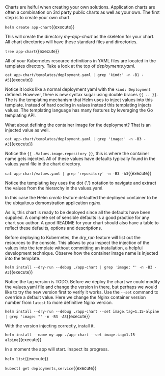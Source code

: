 Charts are helful when creating your own solutions. Application charts are often a combination on 3rd party public charts as well as your own. The first step is to create your own chart.

`helm create app-chart`{{execute}}

This will create the directory _my-app-chart_ as the skeleton for your chart. All chart directories will have these standard files and directories.

`tree app-chart`{{execute}}

All of your Kubernetes resource definitions in YAML files are located in the templates directory. Take a look at the top of _deployments.yaml_.

`cat app-chart/templates/deployment.yaml | grep 'kind:' -n -B1 -A5`{{execute}}

Notice it looks like a normal deployment yaml with the `kind: Deployment` defined. However, there is new syntax sugar using double braces `{{ .. }}`. The is the templating mechanism that Helm uses to inject values into this template. Instead of hard coding in values instead this templating injects values. The templating language has many features by leveraging the Go templating API.

What about defining the container image for the deployment? That is an injected value as well.

`cat app-chart/templates/deployment.yaml | grep 'image:' -n -B3 -A3`{{execute}}

Notice the `{{ .Values.image.repository }}`, this is where the container name gets injected. All of these values have defaults typically found in the values.yaml file in the chart directory.

`cat app-chart/values.yaml | grep 'repository' -n -B3 -A3`{{execute}}

Notice the templating key uses the dot ('.') notation to navigate and extract the values from the hierarchy in the values.yaml.

In this case the Helm _create_ feature defaulted the deployed container to be the ubiquitous demonstration application _nginx_.

As is, this chart is ready to be deployed since all the defaults have been supplied. A complete set of sensible defaults is a good practice for any chart you author. A good README for your chart should also have a table to reflect these defaults, options and descriptions.

Before deploying to Kubernetes, the _dry_run_ feature will list out the resources to the console. This allows to you inspect the injection of the values into the template without committing an installation, a helpful development technique. Observe how the container image name is injected into the template.

`helm install --dry-run --debug ./app-chart | grep 'image: "' -n -B3 -A3`{{execute}}

Notice the tag version is TODO. Before we deploy the chart we could modify the values.yaml file and change the version in there, but perhaps we would like to try the new version first to verify it works. Use the `--set` command to override a default value. Here we change the Nginx container version number from `latest` to more definitive Nginx version.

`helm install --dry-run --debug ./app-chart --set image.tag=1.15-alpine | grep 'image: "' -n -B3 -A3`{{execute}}

 With the version injecting correctly, install it.

`helm install --name my-app ./app-chart --set image.tag=1.15-alpine`{{execute}}

In a moment the app will start. Inspect its progress.

`helm list`{{execute}}

`kubectl get deployments,service`{{execute}}
